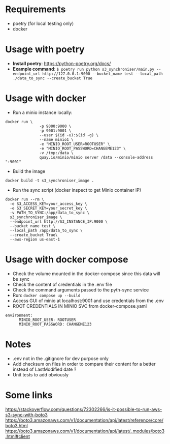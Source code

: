 # Requirements

- poetry (for local testing only)
- docker

# Usage with poetry

- **Install poetry**: https://python-poetry.org/docs/
- **Example command**: `$ poetry run python s3_synchroniser/main.py --endpoint_url http://127.0.0.1:9000 --bucket_name test --local_path ./data_to_sync --create_bucket True`

# Usage with docker

- Run a minio instance locally:

```
docker run \
               -p 9000:9000 \
               -p 9001:9001 \
               --user $(id -u):$(id -g) \
               --name minio1 \
               -e "MINIO_ROOT_USER=ROOTUSER" \
               -e "MINIO_ROOT_PASSWORD=CHANGEME123" \
               -v /tmp:/data \
               quay.io/minio/minio server /data --console-address ":9001"
```

- Build the image

```
docker build -t s3_synchroniser_image .
```

- Run the sync script (docker inspect to get Minio container IP)

```
docker run --rm \
  -e S3_ACCESS_KEY=your_access_key \
  -e S3_SECRET_KEY=your_secret_key \
  -v PATH_TO_SYNC:/app/data_to_sync \
  s3_synchroniser_image \
  --endpoint_url http://S3_INSTANCE_IP:9000 \
  --bucket_name test \
  --local_path /app/data_to_sync \
  --create_bucket True\
  --aws-region us-east-1
```

# Usage with docker compose

- Check the volume mounted in the docker-compose since this data will be sync
- Check the content of credentials in the .env file
- Check the command arguments passed to the pyth-sync service
- Run: `docker compose up --build`
- Access GUI of minio at localhost:9001 and use credentials from the .env
- ROOT CREDENTIALS IN MINIO SVC from docker-compose.yaml

```
environment:
      MINIO_ROOT_USER: ROOTUSER
      MINIO_ROOT_PASSWORD: CHANGEME123
```

# Notes

- .env not in the .gitignore for dev purpose only
- Add checksum on files in order to compare their content for a better instead of LastModified date ?
- Unit tests to add obviously

# Some links

https://stackoverflow.com/questions/72302266/is-it-possible-to-run-aws-s3-sync-with-boto3
https://boto3.amazonaws.com/v1/documentation/api/latest/reference/core/boto3.html
https://boto3.amazonaws.com/v1/documentation/api/latest/_modules/boto3.html#client
